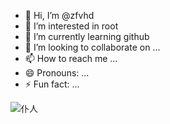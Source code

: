- 👋 Hi, I’m @zfvhd
- 👀 I’m interested in root
- 🌱 I’m currently learning github
- 💞️ I’m looking to collaborate on ...
- 📫 How to reach me ...
- 😄 Pronouns: ...
- ⚡ Fun fact: ...

<!---
zfvhd/zfvhd is a ✨ special ✨ repository because its `README.md` (this file) appears on your GitHub profile.
You can click the Preview link to take a look at your changes.
--->
![仆人](https://github.com/user-attachments/assets/75a7202f-05ae-4adc-b465-950e02b0fdaf)
